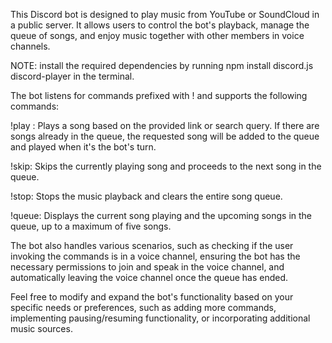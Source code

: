 
This Discord bot is designed to play music from YouTube or SoundCloud in a public server. It allows users to control the bot's playback, manage the queue of songs, and enjoy music together with other members in voice channels.

NOTE: install the required dependencies by running npm install discord.js discord-player in the terminal.

The bot listens for commands prefixed with ! and supports the following commands:

!play <YouTube or SoundCloud link or search query>: Plays a song based on the provided link or search query. If there are songs already in the queue, the requested song will be added to the queue and played when it's the bot's turn.

!skip: Skips the currently playing song and proceeds to the next song in the queue.

!stop: Stops the music playback and clears the entire song queue.

!queue: Displays the current song playing and the upcoming songs in the queue, up to a maximum of five songs.

The bot also handles various scenarios, such as checking if the user invoking the commands is in a voice channel, ensuring the bot has the necessary permissions to join and speak in the voice channel, and automatically leaving the voice channel once the queue has ended.

Feel free to modify and expand the bot's functionality based on your specific needs or preferences, such as adding more commands, implementing pausing/resuming functionality, or incorporating additional music sources.
